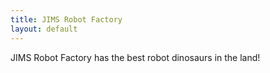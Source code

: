 ```yaml
---
title: JIMS Robot Factory
layout: default
---
```


JIMS Robot Factory has the best robot dinosaurs in the land!

